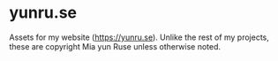 # yunru.se

Assets for my website (https://yunru.se). Unlike the rest of my projects, these are copyright Mia yun Ruse unless otherwise noted.
